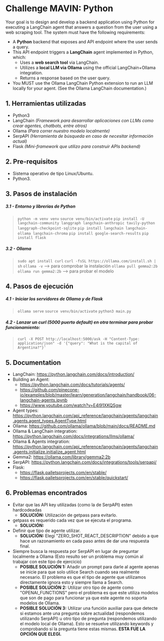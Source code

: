 # Challenge MAVIN: Python
Your goal is to design and develop a backend application using Python for executing a LangChain agent that answers a question from the user using a web scraping tool. The system must have the following requirements:
- A **Python** backend that exposes and API endpoint where the user sends a query.
- This API endpoint triggers a **LangChain** agent implemented in Python, which:
	- Uses a **web search tool** via LangChain.
	- Utilizes a **local LLM via Ollama** using the official LangChain+Ollama integration.
	- Returns a response based on the user query.
- You MUST use the Ollama LangChain Python extension to run an LLM locally for your agent. (See the Ollama LangChain documentation.)

## 1. Herramientas utilizadas
- Python3
- LangChain *(Framework para desarrollar aplicaciones con LLMs como crear agentes, chatbots, entre otros)*
- Ollama *(Para correr nuestro modelo localmente)*
- SerpAPI *(Herramienta de búsqueda en caso de necesitar información actual)*
- Flask *(Mini-framework que utilizo para construir APIs backend)*

## 2. Pre-requisitos
- Sistema operativo de tipo Linux/Ubuntu.
- Python3.

## 3. Pasos de instalación
##### 3.1 - Entorno y librerias de Python
> `python -m venv venv`
> `source venv/bin/activate`
> `pip install -U langchain-community langgraph langchain-anthropic tavily-python langgraph-checkpoint-sqlite`
> `pip install langchain langchain-ollama langchain-chroma`
> `pip install google-search-results`
> `pip install flask`

##### 3.2 - Ollama
> `sudo apt install curl`
> `curl -fsSL https://ollama.com/install.sh | sh`
> `ollama -v` --> para comprobar la instalación
> `ollama pull gemma2:2b`
> `ollama run gemma2:2b` --> para probar el modelo

## 4. Pasos de ejecución
##### 4.1 - Iniciar los servidores de Ollama y de Flask
> `ollama serve`
> `source venv/bin/activate`
> `python3 main.py`
 
##### 4.2 - Lanzar un curl (5000 puerto default) en otra terminar para probar funcionamiento:
> `curl -X POST http://localhost:5000/ask -H "Content-Type: application/json" -d '{"query": "What is the capital of Argentina?"}'`

## 5. Documentation
- LangChain: https://python.langchain.com/docs/introduction/
- Building an Agent: 
    - https://python.langchain.com/docs/tutorials/agents/
    - https://github.com/pinecone-io/examples/blob/master/learn/generation/langchain/handbook/06-langchain-agents.ipynb
    - https://www.youtube.com/watch?v=E4l91XKQSgw
- Agent types: https://python.langchain.com/api_reference/langchain/agents/langchain.agents.agent_types.AgentType.html
- Ollama: https://github.com/ollama/ollama/blob/main/docs/README.md
- Ollama & LangChain integration: https://python.langchain.com/docs/integrations/llms/ollama/
- Ollama & Agents integration: https://python.langchain.com/api_reference/langchain/agents/langchain.agents.initialize.initialize_agent.html
- Gemma2: https://ollama.com/library/gemma2:2b
- SerpAPI: https://python.langchain.com/docs/integrations/tools/serpapi/
- Flask:
    - https://flask.palletsprojects.com/en/stable/
    - https://flask.palletsprojects.com/en/stable/quickstart/

## 6. Problemas encontrados
- Evitar que las API key utilizadas (como la de SerpAPI) esten hardcodeadas
    - **SOLUCIÓN:** Utilización de getpass para evitarlo.
- getpass es requerido cada vez que se ejecuta el programa.
    - **SOLUCIÓN:**
- Definir que tipo de agente utilizar.
    - **SOLUCIÓN:** Elegi "ZERO_SHOT_REACT_DESCRIPTION" debido a que hace un razonamiento en cada paso antes de dar una respuesta final.
- Siempre busca la respuesta por SerpAPI en lugar de preguntar localmente a Ollama (Esto resulto ser un problema muy común al trabajar con este tipo de ejercicio)
    - **POSIBLE SOLUCIÓN 1:** Añadir un prompt para darle al agente apenas se inicie para que solo utilice Search cuando sea realmente necesario. El problema es que el tipo de agente que utilizamos directamente ignora esto y siempre llama a Search.
    - **POSIBLE SOLUCIÓN 2:** Utilizar otro tipo de agente como "OPENAI_FUNCTIONS" pero el problema es que este utiliza modelos que son de pago para funcionar ya que este agente no soporta modelos de Ollama.
    - **POSIBLE SOLUCIÓN 3:** Utilizar una función auxiliar para que detecte si estamos ante una pregunta sobre actualidad (respondemos utilizando SerpAPI) u otro tipo de pregunta (respondemos utilizando el modelo local de Ollama). Esto se resuelve utilizando keywords y comprobando si la pregunta tiene estas mismas. **ESTA FUE LA OPCIÓN QUE ELEGI.**